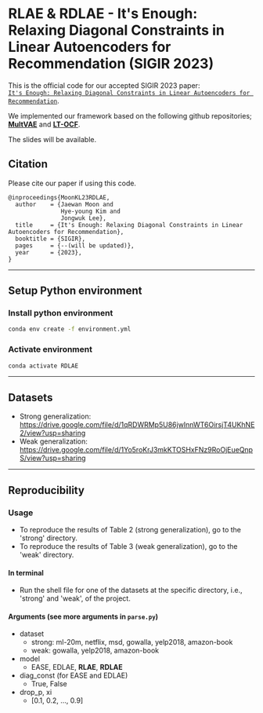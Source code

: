 # RLAE & RDLAE - It's Enough: Relaxing Diagonal Constraints in Linear Autoencoders for Recommendation (SIGIR 2023)

This is the official code for our accepted SIGIR 2023 paper: <br>[`It's Enough: Relaxing Diagonal Constraints in Linear Autoencoders for Recommendation`](https://arxiv.org/abs/2305.12922).</br>


We implemented our framework based on the following github repositories; [**MultVAE**](https://github.com/dawenl/vae_cf) and [**LT-OCF**](https://github.com/jeongwhanchoi/LT-OCF).</br> 

The slides will be available.

## Citation

Please cite our paper if using this code.

```
@inproceedings{MoonKL23RDLAE,
  author    = {Jaewan Moon and
               Hye-young Kim and
               Jongwuk Lee},
  title     = {It's Enough: Relaxing Diagonal Constraints in Linear Autoencoders for Recommendation},
  booktitle = {SIGIR},
  pages     = {--(will be updated)},
  year      = {2023},
}
```

---

## Setup Python environment

### Install python environment

```bash
conda env create -f environment.yml   
```

### Activate environment
```bash
conda activate RDLAE
```

---

## Datasets
- Strong generalization: https://drive.google.com/file/d/1qRDWRMp5U86jwInnWT6OirsjT4UKhNE2/view?usp=sharing
- Weak generalization: https://drive.google.com/file/d/1Yo5roKrJ3mkKTOSHxFNz9RoOjEueQnpS/view?usp=sharing

---

## Reproducibility
### Usage
- To reproduce the results of Table 2 (strong generalization), go to the 'strong' directory.
- To reproduce the results of Table 3 (weak generalization), go to the 'weak' directory.

#### In terminal
- Run the shell file for one of the datasets at the specific directory, i.e., 'strong' and 'weak', of the project.

#### Arguments (see more arguments in `parse.py`)
- dataset
    - strong: ml-20m, netflix, msd, gowalla, yelp2018, amazon-book
    - weak: gowalla, yelp2018, amazon-book
- model
    - EASE, EDLAE, **RLAE**, **RDLAE**
- diag_const (for EASE and EDLAE)
    - True, False
- drop_p, xi
    - [0.1, 0.2, ..., 0.9]
